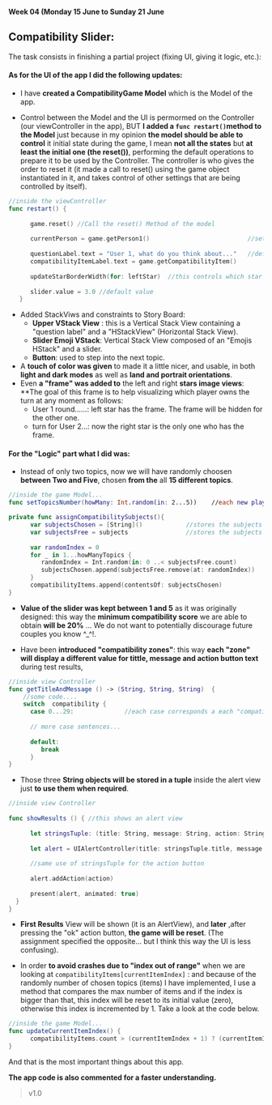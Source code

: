 **Week 04 (Monday 15 June to Sunday 21 June**  

## Compatibility Slider: 

The task consists in finishing a partial project (fixing UI, giving it logic, etc.):  

#### As for the **UI** of the app I did the following updates:
- I have **created a CompatibilityGame Model** which is the Model of the app.  

- Control between the Model and the UI is permormed on the Controller (our viewController in the app), BUT **I added a `func restart()`method to the Model** just because in my opinion **the model should be able to control** it initial state during the game, I mean **not all the states** but **at least the initial one (the reset())**, performing the default operations to prepare it to be used by the Controller. The controller is who gives the order to reset it (it made a call to reset() using the game object instantiated in it, and takes control of other settings that are being controlled by itself).
```Swift
//inside the viewController
func restart() {
      
      game.reset() //Call the reset() Method of the model
   
      currentPerson = game.getPerson1()                           //sets currentPerson to person1
      
      questionLabel.text = "User 1, what do you think about..."   //default message
      compatibilityItemLabel.text = game.getCompatibilityItem()
      
      updateStarBorderWidth(for: leftStar)  //this controls which star is taking the "frame" (left start means user 1)
      
      slider.value = 3.0 //default value
   }

```

- Added StackViws and constraints to Story Board:
  - **Upper VStack View** : this is a Vertical Stack View containing a "question label" and a "HStackView" (Horizontal Stack View).
  - **Slider Emoji VStack**: Vertical Stack View composed of an "Emojis HStack" and a slider.
  - **Button**: used to step into the next topic.
 - A **touch of color was given** to made it a little nicer, and usable, in both **light and dark modes** as well as **land and portrait orientations**.
 - Even **a "frame" was added to** the left and right **stars image views**: **The goal of this frame is to help visualizing which player owns the turn at any moment as follows:
   - User 1 round......: left star has the frame. The frame will be hidden for the other one.
   - turn for User 2...: now the right star is the only one who has the frame. 

#### For the **"Logic"** part what I did was:  
- Instead of only two topics, now we will have randomly choosen **between Two and Five**, chosen **from the** all **15 different topics**.
```Swift
//inside the game Model...
func setTopicsNumber(howMany: Int.random(in: 2...5))    //each new play we will have a random set of topics between 2 and 5

private func assignCompatibilitySubjects(){
      var subjectsChosen = [String]()            //stores the subjects already selected
      var subjectsFree = subjects                //stores the subjects we still have to choose 
      
      var randomIndex = 0
      for _ in 1...howManyTopics {
         randomIndex = Int.random(in: 0 ..< subjectsFree.count)
         subjectsChosen.append(subjectsFree.remove(at: randomIndex))   //with remove(at:) we assure we will not have repeated topics
      }
      compatibilityItems.append(contentsOf: subjectsChosen)
}
```
- **Value of the slider was kept between 1 and 5** as it was originally designed: this way the **minimum compatibility score** we are able to obtain **will be 20%** ... We do not want to potentially discourage future couples you know ^_^!.


- Have been **introduced "compatibility zones"**: this way **each "zone" will display a different value for tittle, message and action button text** during test results, 

```Swift
//inside view Controller
func getTitleAndMessage () -> (String, String, String)  {
    //some code....
    switch  compatibility { 
      case 0...29:              //each case corresponds a each "compatibility zone"
      
      // more case sentences...
      
      default:
         break
      }
}
```

- Those three  **String objects will be stored in a tuple** inside the alert view just **to use them when required**.
```Swift
//inside view Controller
  
func showResults () { //this shows an alert view
   
      let stringsTuple: (title: String, message: String, action: String) = getTitleAndMessage()
      
      let alert = UIAlertController(title: stringsTuple.title, message: stringsTuple.message, preferredStyle: .alert)
     
      //same use of stringsTuple for the action button
      
      alert.addAction(action)
      
      present(alert, animated: true)
  }
}

```
- **First Results** View will be shown (it is an AlertView), and **later** ,after pressing the "ok" action button, **the game will be reset**. 
(The assignment specified the opposite... but I think this way the UI is less confusing).


- In order **to avoid crashes due to "index out of range"** when we are looking at `compatibilityItems[currentItemIndex]` : and because of the randomly number of chosen topics (items) I have implemented, I use a method that compares the max number of items and if the index is bigger than that, this index will be reset to its initial value (zero), otherwise this index is incremented by 1. Take a look at the code below.
```Swift 
//inside the game Model...
func updateCurrentItemIndex() {
      compatibilityItems.count > (currentItemIndex + 1) ? (currentItemIndex += 1) : resetCurrentItemIndex()
}
```

And that is the most important things about this app. 

**The app code is also commented for a faster understanding.**



>v1.0

  


